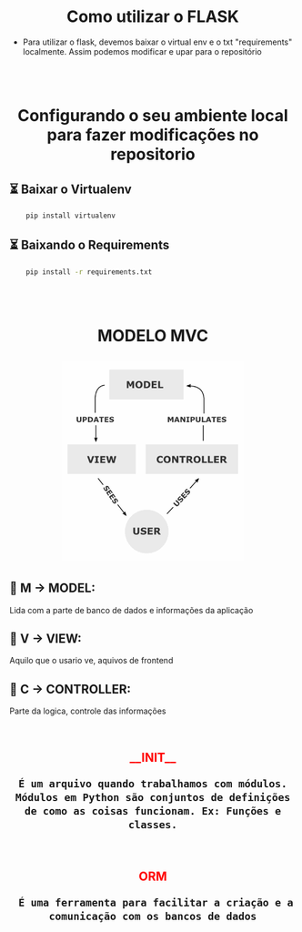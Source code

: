 <h1 align="center">Como utilizar o FLASK</h1>

 - Para utilizar o flask, devemos baixar o virtual env e  o txt "requirements" localmente. Assim podemos modificar e upar para o repositório

<br>
<br>

<h1 align="center"> Configurando o seu ambiente local para fazer modificações no repositorio</h1>

## ⏳ Baixar o Virtualenv
````bash
    pip install virtualenv
````

## ⏳ Baixando o Requirements
````bash
    pip install -r requirements.txt
````

<br>
<br>
<h1 align="center"><p>MODELO MVC</p>
    <img src="imgs/Rk9Kr.png" />  
</h1>

## 🎯 M -> MODEL:
Lida com a parte de banco de dados e informações da aplicação

## 🎯 V -> VIEW:
Aquilo que o usario ve, aquivos de frontend

## 🎯 C -> CONTROLLER:
Parte  da logica, controle das informações

<br>

<h2 align="center">
    <span style="color: red;">__INIT__</span>

    É um arquivo quando trabalhamos com módulos. Módulos em Python são conjuntos de definições de como as coisas funcionam. Ex: Funções e classes.
</h2>


<br>

<h2 align="center"> 
    <span style="color: red;">ORM</span>

     É uma ferramenta para facilitar a criação e a comunicação com os bancos de dados
</h2>
